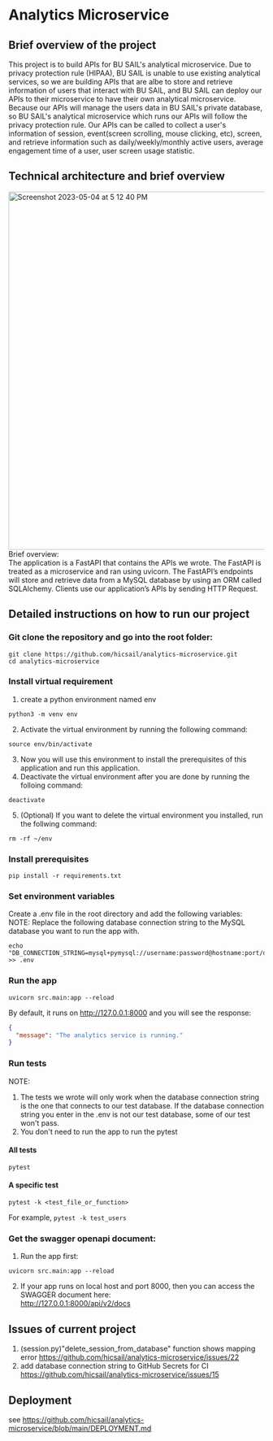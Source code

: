 # Analytics Microservice

## Brief overview of the project
This project is to build APIs for BU SAIL's analytical microservice. Due to privacy protection rule (HIPAA), BU SAIL is unable to use existing analytical services, so we are building APIs that are albe to store and retrieve information of users that interact with BU SAIL, and BU SAIL can deploy our APIs to their microservice to have their own analytical microservice. Because our APIs will manage the users data in BU SAIL's private database, so BU SAIL's  analytical microservice which runs our APIs will follow the privacy protection rule. Our APIs can be called to collect a user's information of session, event(screen scrolling, mouse clicking, etc), screen, and retrieve information such as daily/weekly/monthly active users, average engagement time of a user, user screen usage statistic.

## Technical architecture and brief overview
<img width="705" alt="Screenshot 2023-05-04 at 5 12 40 PM" src="https://user-images.githubusercontent.com/36748450/236333635-cd2c5002-2f09-4cce-a564-91132b1fef0c.png">   
Brief overview:   <br>     
The application is a FastAPI that contains the APIs we wrote. The FastAPI is treated as a microservice and ran using uvicorn. The FastAPI’s endpoints will store and retrieve data from a MySQL database by using an ORM called SQLAlchemy. Clients use our application’s APIs by sending HTTP Request.


## Detailed instructions on how to run our project

### Git clone the repository and go into the root folder:
```shell
git clone https://github.com/hicsail/analytics-microservice.git
cd analytics-microservice
```

### Install virtual requirement
1. create a python environment named env  
```shell
python3 -m venv env
```
2. Activate the virtual environment by running the following command:
```shell
source env/bin/activate
```
3. Now you will use this environment to install the prerequisites of this application and run this application.
4. Deactivate the virtual environment after you are done by running the folloing command:
```shell
deactivate
```
5. (Optional) If you want to delete the virtual environment you installed, run the follwing command:
```shell
rm -rf ~/env
```

### Install prerequisites

```shell
pip install -r requirements.txt
```
### Set environment variables

Create a .env file in the root directory and add the following variables:
NOTE: Replace the following database connection string to the MySQL database you want to run the app with.

```shell
echo "DB_CONNECTION_STRING=mysql+pymysql://username:password@hostname:port/database_name" >> .env
```

### Run the app

```shell
uvicorn src.main:app --reload
```

By default, it runs on http://127.0.0.1:8000 and you will see the response:

```json
{
  "message": "The analytics service is running."
}
```

### Run tests
NOTE: 
1. The tests we wrote will only work when the database connection string is the one that connects to our test database. If the database connection string you enter in the .env is not our test database, some of our test won't pass. 
2. You don't need to run the app to run the pytest
#### All tests

```shell
pytest
```

#### A specific test

```shell
pytest -k <test_file_or_function>
```
For example, `pytest -k test_users`


### Get the swagger openapi document:
1. Run the app first:
```shell
uvicorn src.main:app --reload
```

2. If your app runs on local host and port 8000, then you can access the SWAGGER document here:  <br>
http://127.0.0.1:8000/api/v2/docs


## Issues of current project
1. (session.py)"delete_session_from_database" function shows mapping error https://github.com/hicsail/analytics-microservice/issues/22
2. add database connection string to GitHub Secrets for CI https://github.com/hicsail/analytics-microservice/issues/15


## Deployment
see https://github.com/hicsail/analytics-microservice/blob/main/DEPLOYMENT.md



